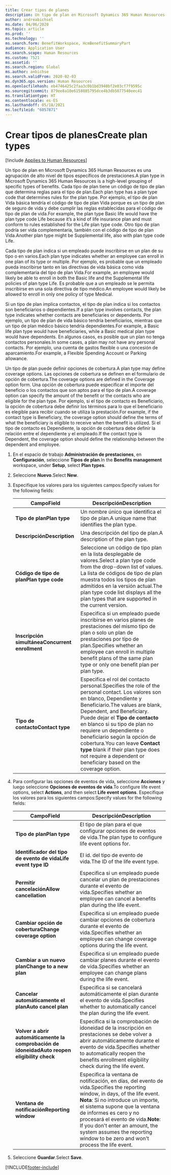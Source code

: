 ```yaml
---
title: Crear tipos de planes
description: Un tipo de plan en Microsoft Dynamics 365 Human Resources es una agrupación de alto nivel de tipos específicos de prestaciones. Cada tipo de plan tiene un código de tipo de plan que determina reglas para el tipo de plan.
author: andreabichsel
ms.date: 04/06/2020
ms.topic: article
ms.prod: ''
ms.technology: ''
ms.search.form: BenefitWorkspace, HcmBenefitSummaryPart
audience: Application User
ms.search.scope: Human Resources
ms.custom: 7521
ms.assetid: ''
ms.search.region: Global
ms.author: anbichse
ms.search.validFrom: 2020-02-03
ms.dyn365.ops.version: Human Resources
ms.openlocfilehash: eb4746425c2faa3c0b1bd3940bf2e03cf7f9595c
ms.sourcegitcommit: 879ee8a10e6158885795dce4b3db5077540eec41
ms.translationtype: HT
ms.contentlocale: es-ES
ms.lasthandoff: 05/18/2021
ms.locfileid: "6057871"
---
```

# <a name="create-plan-types"></a><span data-ttu-id="67a88-104">Crear tipos de planes</span><span class="sxs-lookup"><span data-stu-id="67a88-104">Create plan types</span></span>

[!include [Applies to Human Resources](../includes/applies-to-hr.md)]

<span data-ttu-id="67a88-105">Un tipo de plan en Microsoft Dynamics 365 Human Resources es una agrupación de alto nivel de tipos específicos de prestaciones.</span><span class="sxs-lookup"><span data-stu-id="67a88-105">A plan type in Microsoft Dynamics 365 Human Resources is a high-level grouping of specific types of benefits.</span></span> <span data-ttu-id="67a88-106">Cada tipo de plan tiene un código de tipo de plan que determina reglas para el tipo de plan.</span><span class="sxs-lookup"><span data-stu-id="67a88-106">Each plan type has a plan type code that determines rules for the plan type.</span></span> <span data-ttu-id="67a88-107">Por ejemplo, el tipo de plan Vida básica tendría el código de tipo de plan Vida porque es un tipo de plan de seguro de vida y debe cumplir las reglas establecidas para el código de tipo de plan de vida.</span><span class="sxs-lookup"><span data-stu-id="67a88-107">For example, the plan type Basic life would have the plan type code Life because it’s a kind of life insurance plan and must conform to rules established for the Life plan type code.</span></span> <span data-ttu-id="67a88-108">Otro tipo de plan podría ser vida complementaria, también con el código de tipo de plan Vida.</span><span class="sxs-lookup"><span data-stu-id="67a88-108">Another plan type might be Supplemental life, also with plan type code Life.</span></span>

<span data-ttu-id="67a88-109">Cada tipo de plan indica si un empleado puede inscribirse en un plan de su tipo o en varios.</span><span class="sxs-lookup"><span data-stu-id="67a88-109">Each plan type indicates whether an employee can enroll in one plan of its type or multiple.</span></span> <span data-ttu-id="67a88-110">Por ejemplo, es probable que un empleado pueda inscribirse tanto en las directivas de vida básica como vida complementaria del tipo de plan Vida.</span><span class="sxs-lookup"><span data-stu-id="67a88-110">For example, an employee would likely be able to enroll in both the Basic life and the Supplemental life policies of plan type Life.</span></span> <span data-ttu-id="67a88-111">Es probable que a un empleado se le permita inscribirse en una sola directiva de tipo médico.</span><span class="sxs-lookup"><span data-stu-id="67a88-111">An employee would likely be allowed to enroll in only one policy of type Medical.</span></span>

<span data-ttu-id="67a88-112">Si un tipo de plan implica contactos, el tipo de plan indica si los contactos son beneficiarios o dependientes.</span><span class="sxs-lookup"><span data-stu-id="67a88-112">If a plan type involves contacts, the plan type indicates whether contacts are beneficiaries or dependents.</span></span> <span data-ttu-id="67a88-113">Por ejemplo, un tipo de plan de vida básico tendría beneficiarios, mientras que un tipo de plan médico básico tendría dependientes.</span><span class="sxs-lookup"><span data-stu-id="67a88-113">For example, a Basic life plan type would have beneficiaries, while a Basic medical plan type would have dependents.</span></span> <span data-ttu-id="67a88-114">En algunos casos, es posible que un plan no tenga contactos personales.</span><span class="sxs-lookup"><span data-stu-id="67a88-114">In some cases, a plan may not have any personal contacts.</span></span> <span data-ttu-id="67a88-115">Por ejemplo, una cuenta de gastos flexible o una concesión de aparcamiento.</span><span class="sxs-lookup"><span data-stu-id="67a88-115">For example, a Flexible Spending Account or Parking allowance.</span></span>

<span data-ttu-id="67a88-116">Un tipo de plan puede definir opciones de cobertura.</span><span class="sxs-lookup"><span data-stu-id="67a88-116">A plan type may define coverage options.</span></span> <span data-ttu-id="67a88-117">Las opciones de cobertura se definen en el formulario de opción de cobertura.</span><span class="sxs-lookup"><span data-stu-id="67a88-117">The coverage options are defined in the Coverage option form.</span></span> <span data-ttu-id="67a88-118">Una opción de cobertura puede especificar el importe del beneficio o los contactos que son aptos para el tipo de plan.</span><span class="sxs-lookup"><span data-stu-id="67a88-118">A coverage option can specify the amount of the benefit or the contacts who are eligible for the plan type.</span></span> <span data-ttu-id="67a88-119">Por ejemplo, si el tipo de contacto es Beneficiario, la opción de cobertura debe definir los términos para lo que el beneficiario es elegible para recibir cuando se utiliza la prestación.</span><span class="sxs-lookup"><span data-stu-id="67a88-119">For example, if the contact type is Beneficiary, the coverage option should define the terms of what the beneficiary is eligible to receive when the benefit is utilized.</span></span> <span data-ttu-id="67a88-120">Si el tipo de contacto es Dependiente, la opción de cobertura debe definir la relación entre el dependiente y el empleado.</span><span class="sxs-lookup"><span data-stu-id="67a88-120">If the contact type is Dependent, the coverage option should define the relationship between the dependent and employee.</span></span> 

1. <span data-ttu-id="67a88-121">En el espacio de trabajo **Administración de prestaciones**, en **Configuración**, seleccione **Tipos de plan**.</span><span class="sxs-lookup"><span data-stu-id="67a88-121">In the **Benefits management** workspace, under **Setup**, select **Plan types**.</span></span>

2. <span data-ttu-id="67a88-122">Seleccione **Nuevo**.</span><span class="sxs-lookup"><span data-stu-id="67a88-122">Select **New**.</span></span>

3. <span data-ttu-id="67a88-123">Especifique los valores para los siguientes campos:</span><span class="sxs-lookup"><span data-stu-id="67a88-123">Specify values for the following fields:</span></span>

   | <span data-ttu-id="67a88-124">Campo</span><span class="sxs-lookup"><span data-stu-id="67a88-124">Field</span></span> | <span data-ttu-id="67a88-125">Descripción</span><span class="sxs-lookup"><span data-stu-id="67a88-125">Description</span></span> |
   | --- | --- |
   | <span data-ttu-id="67a88-126">**Tipo de plan**</span><span class="sxs-lookup"><span data-stu-id="67a88-126">**Plan type**</span></span> | <span data-ttu-id="67a88-127">Un nombre único que identifica el tipo de plan.</span><span class="sxs-lookup"><span data-stu-id="67a88-127">A unique name that identifies the plan type.</span></span> |
   | <span data-ttu-id="67a88-128">**Descripción**</span><span class="sxs-lookup"><span data-stu-id="67a88-128">**Description**</span></span> | <span data-ttu-id="67a88-129">Una descripción del tipo de plan.</span><span class="sxs-lookup"><span data-stu-id="67a88-129">A description of the plan type.</span></span> |
   | <span data-ttu-id="67a88-130">**Código de tipo de plan**</span><span class="sxs-lookup"><span data-stu-id="67a88-130">**Plan type code**</span></span> | <span data-ttu-id="67a88-131">Seleccione un código de tipo plan en la lista desplegable de valores.</span><span class="sxs-lookup"><span data-stu-id="67a88-131">Select a plan type code from the drop-down list of values.</span></span> <span data-ttu-id="67a88-132">La lista de códigos de tipo de plan muestra todos los tipos de plan admitidos en la versión actual.</span><span class="sxs-lookup"><span data-stu-id="67a88-132">The plan type code list displays all the plan types that are supported in the current version.</span></span> |
   | <span data-ttu-id="67a88-133">**Inscripción simultánea**</span><span class="sxs-lookup"><span data-stu-id="67a88-133">**Concurrent enrollment**</span></span> | <span data-ttu-id="67a88-134">Especifica si un empleado puede inscribirse en varios planes de prestaciones del mismo tipo de plan o solo un plan de prestaciones por tipo de plan.</span><span class="sxs-lookup"><span data-stu-id="67a88-134">Specifies whether an employee can enroll in multiple benefit plans of the same plan type or only one benefit plan per plan type.</span></span> |
   | <span data-ttu-id="67a88-135">**Tipo de contacto**</span><span class="sxs-lookup"><span data-stu-id="67a88-135">**Contact type**</span></span> | <span data-ttu-id="67a88-136">Especifica el rol del contacto personal.</span><span class="sxs-lookup"><span data-stu-id="67a88-136">Specifies the role of the personal contact.</span></span> <span data-ttu-id="67a88-137">Los valores son en blanco, Dependiente y Beneficiario.</span><span class="sxs-lookup"><span data-stu-id="67a88-137">The values are blank, Dependent, and Beneficiary.</span></span> <span data-ttu-id="67a88-138">Puede dejar el **Tipo de contacto** en blanco si su tipo de plan no requiere un dependiente o beneficiario según la opción de cobertura.</span><span class="sxs-lookup"><span data-stu-id="67a88-138">You can leave **Contact type** blank if their plan type does not require a dependent or beneficiary based on the coverage option.</span></span> |

4. <span data-ttu-id="67a88-139">Para configurar las opciones de eventos de vida, seleccione **Acciones** y luego seleccione **Opciones de eventos de vida**.</span><span class="sxs-lookup"><span data-stu-id="67a88-139">To configure life event options, select **Actions**, and then select **Life event options**.</span></span> <span data-ttu-id="67a88-140">Especifique los valores para los siguientes campos:</span><span class="sxs-lookup"><span data-stu-id="67a88-140">Specify values for the following fields:</span></span>

   | <span data-ttu-id="67a88-141">Campo</span><span class="sxs-lookup"><span data-stu-id="67a88-141">Field</span></span> | <span data-ttu-id="67a88-142">Descripción</span><span class="sxs-lookup"><span data-stu-id="67a88-142">Description</span></span> |
   | --- | --- |
   | <span data-ttu-id="67a88-143">**Tipo de plan**</span><span class="sxs-lookup"><span data-stu-id="67a88-143">**Plan type**</span></span> | <span data-ttu-id="67a88-144">El tipo de plan para el que configurar opciones de eventos de vida.</span><span class="sxs-lookup"><span data-stu-id="67a88-144">The plan type to configure life event options for.</span></span> |
   | <span data-ttu-id="67a88-145">**Identificador del tipo de evento de vida**</span><span class="sxs-lookup"><span data-stu-id="67a88-145">**Life event type ID**</span></span> | <span data-ttu-id="67a88-146">El id. del tipo de evento de vida.</span><span class="sxs-lookup"><span data-stu-id="67a88-146">The ID of the life event type.</span></span> |
   | <span data-ttu-id="67a88-147">**Permitir cancelación**</span><span class="sxs-lookup"><span data-stu-id="67a88-147">**Allow cancellation**</span></span> | <span data-ttu-id="67a88-148">Especifica si un empleado puede cancelar un plan de prestaciones durante el evento de vida.</span><span class="sxs-lookup"><span data-stu-id="67a88-148">Specifies whether an employee can cancel a benefits plan during the life event.</span></span> |
   | <span data-ttu-id="67a88-149">**Cambiar opción de cobertura**</span><span class="sxs-lookup"><span data-stu-id="67a88-149">**Change coverage option**</span></span> | <span data-ttu-id="67a88-150">Especifica si un empleado puede cambiar opciones de cobertura durante el evento de vida.</span><span class="sxs-lookup"><span data-stu-id="67a88-150">Specifies whether an employee can change coverage options during the life event.</span></span> |
   | <span data-ttu-id="67a88-151">**Cambiar a un nuevo plan**</span><span class="sxs-lookup"><span data-stu-id="67a88-151">**Change to a new plan**</span></span> | <span data-ttu-id="67a88-152">Especifica si un empleado puede cambiar planes durante el evento de vida.</span><span class="sxs-lookup"><span data-stu-id="67a88-152">Specifies whether an employee can change plans during the life event.</span></span> |
   | <span data-ttu-id="67a88-153">**Cancelar automáticamente el plan**</span><span class="sxs-lookup"><span data-stu-id="67a88-153">**Auto cancel plan**</span></span> | <span data-ttu-id="67a88-154">Especifica si se cancelará automáticamente el plan durante el evento de vida.</span><span class="sxs-lookup"><span data-stu-id="67a88-154">Specifies whether to automatically cancel the plan during the life event.</span></span> |
   | <span data-ttu-id="67a88-155">**Volver a abrir automáticamente la comprobación de idoneidad**</span><span class="sxs-lookup"><span data-stu-id="67a88-155">**Auto reopen eligibility check**</span></span> | <span data-ttu-id="67a88-156">Especifica si la comprobación de idoneidad de la inscripción en prestaciones se debe volver a abrir automáticamente durante el evento de vida.</span><span class="sxs-lookup"><span data-stu-id="67a88-156">Specifies whether to automatically reopen the benefits enrollment eligibility check during the life event.</span></span> |
   | <span data-ttu-id="67a88-157">**Ventana de notificación**</span><span class="sxs-lookup"><span data-stu-id="67a88-157">**Reporting window**</span></span> | <span data-ttu-id="67a88-158">Especifica la ventana de notificación, en días, del evento de vida.</span><span class="sxs-lookup"><span data-stu-id="67a88-158">Specifies the reporting window, in days, of the life event.</span></span> <span data-ttu-id="67a88-159">**Nota**: Si no introduce un importe, el sistema supone que la ventana de informes es cero y no procesará el evento de vida.</span><span class="sxs-lookup"><span data-stu-id="67a88-159">**Note**: If you don't enter an amount, the system assumes the reporting window to be zero and won't process the life event.</span></span> |

5. <span data-ttu-id="67a88-160">Seleccione **Guardar**.</span><span class="sxs-lookup"><span data-stu-id="67a88-160">Select **Save**.</span></span> 


[!INCLUDE[footer-include](../includes/footer-banner.md)]
